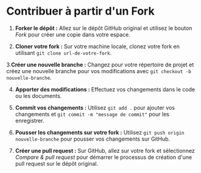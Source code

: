 # Contribuer à partir d'un Fork

1. **Forker le dépôt :** Allez sur le dépôt GitHub original et utilisez le bouton *Fork* pour créer une copie dans votre espace.

2. **Cloner votre fork :** Sur votre machine locale, clonez votre fork en utilisant `git clone url-de-votre-fork`.

3.**Créer une nouvelle branche :** Changez pour votre répertoire de projet et créez une nouvelle branche pour vos modifications avec `git checkout -b nouvelle-branche`.

4. **Apporter des modifications :** Effectuez vos changements dans le code ou les documents.

5. **Commit vos changements :** Utilisez `git add .` pour ajouter vos changements et `git commit -m "message de commit"` pour les enregistrer.

6. **Pousser les changements sur votre fork :** Utilisez `git push origin nouvelle-branche` pour pousser vos changements sur GitHub.

7. **Créer une pull request :** Sur GitHub, allez sur votre fork et sélectionnez *Compare & pull request* pour démarrer le processus de création d'une pull request sur le dépôt original.

